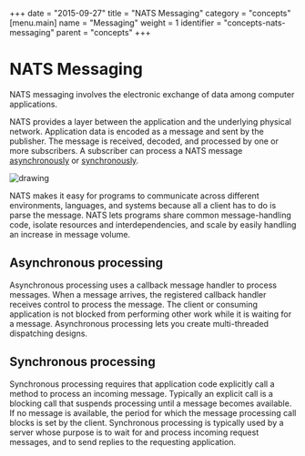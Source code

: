 +++
date = "2015-09-27"
title = "NATS Messaging"
category = "concepts"
[menu.main]
  name = "Messaging"
  weight = 1
  identifier = "concepts-nats-messaging"
  parent = "concepts"
+++

# NATS Messaging

NATS messaging involves the electronic exchange of data among computer applications.

NATS provides a layer between the application and the underlying physical network. Application data is encoded as a message and sent by the publisher. The message is received, decoded, and processed by one or more subscribers. A subscriber can process a NATS message [asynchronously](#async) or [synchronously](#sync).

![drawing](/documentation/img/nats-msg.png)

NATS makes it easy for programs to communicate across different environments, languages, and systems because all a client has to do is parse the message. NATS lets programs share common message-handling code, isolate resources and interdependencies, and scale by easily handling an increase in message volume.

## Asynchronous processing <a name="async"></a>

Asynchronous processing uses a callback message handler to process messages. When a message arrives, the registered callback handler receives control to process the message. The client or consuming application is not blocked from performing other work while it is waiting for a message. Asynchronous processing lets you create multi-threaded dispatching designs.

## Synchronous processing <a name="sync"></a>

Synchronous processing requires that application code explicitly call a method to process an incoming message. Typically an explicit call is a blocking call that suspends processing until a message becomes available. If no message is available, the period for which the message processing call blocks is set by the client. Synchronous processing is typically used by a server whose purpose is to wait for and process incoming request messages, and to send replies to the requesting application.

